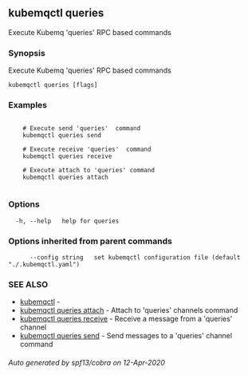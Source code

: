 ## kubemqctl queries

Execute Kubemq 'queries' RPC based commands

### Synopsis

Execute Kubemq 'queries' RPC based commands

```
kubemqctl queries [flags]
```

### Examples

```

	# Execute send 'queries'  command
	kubemqctl queries send

	# Execute receive 'queries'  command
	kubemqctl queries receive

	# Execute attach to 'queries' command
	kubemqctl queries attach


```

### Options

```
  -h, --help   help for queries
```

### Options inherited from parent commands

```
      --config string   set kubemqctl configuration file (default "./.kubemqctl.yaml")
```

### SEE ALSO

* [kubemqctl](kubemqctl.md)	 - 
* [kubemqctl queries attach](kubemqctl_queries_attach.md)	 - Attach to 'queries' channels command
* [kubemqctl queries receive](kubemqctl_queries_receive.md)	 - Receive a message from a 'queries' channel
* [kubemqctl queries send](kubemqctl_queries_send.md)	 - Send messages to a 'queries' channel command

###### Auto generated by spf13/cobra on 12-Apr-2020
